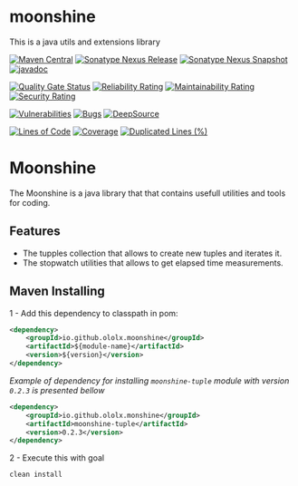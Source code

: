 # moonshine
This is a java utils and extensions library

[![Maven Central](https://img.shields.io/maven-central/v/io.github.ololx.moonshine/moonshine.svg?label=Maven%20Central)](https://search.maven.org/search?q=g:%22io.github.ololx.moonshine%22) [![Sonatype Nexus Release](https://img.shields.io/nexus/r/io.github.ololx.moonshine/moonshine?label=Nexus%20Release&nexusVersion=2&server=https%3A%2F%2Fs01.oss.sonatype.org)](https://search.maven.org/search?q=g:%22io.github.ololx.moonshine%22)
[![Sonatype Nexus Snapshot](https://img.shields.io/nexus/s/io.github.ololx.moonshine/moonshine?label=Nexus%20Snapshot&server=https%3A%2F%2Fs01.oss.sonatype.org)](https://search.maven.org/search?q=g:%22io.github.ololx.moonshine%22) [![javadoc](https://javadoc.io/badge2/io.github.ololx.moonshine/moonshine/javadoc.svg?logo=java)](https://javadoc.io/doc/io.github.ololx.moonshine) 

[![Quality Gate Status](https://sonarcloud.io/api/project_badges/measure?project=ololx_moonshine&metric=alert_status)](https://sonarcloud.io/summary/new_code?id=ololx_moonshine)
[![Reliability Rating](https://sonarcloud.io/api/project_badges/measure?project=ololx_moonshine&metric=reliability_rating)](https://sonarcloud.io/summary/new_code?id=ololx_moonshine)
[![Maintainability Rating](https://sonarcloud.io/api/project_badges/measure?project=ololx_moonshine&metric=sqale_rating)](https://sonarcloud.io/summary/new_code?id=ololx_moonshine)
[![Security Rating](https://sonarcloud.io/api/project_badges/measure?project=ololx_moonshine&metric=security_rating)](https://sonarcloud.io/summary/new_code?id=ololx_moonshine)

[![Vulnerabilities](https://sonarcloud.io/api/project_badges/measure?project=ololx_moonshine&metric=vulnerabilities)](https://sonarcloud.io/summary/new_code?id=ololx_moonshine)
[![Bugs](https://sonarcloud.io/api/project_badges/measure?project=ololx_moonshine&metric=bugs)](https://sonarcloud.io/summary/new_code?id=ololx_moonshine)
[![DeepSource](https://deepsource.io/gh/ololx/moonshine.svg/?label=active+issues&show_trend=true&token=WjXoWTUy4w1uJyI6FIFTFo46)](https://deepsource.io/gh/ololx/moonshine/?ref=repository-badge)

[![Lines of Code](https://sonarcloud.io/api/project_badges/measure?project=ololx_moonshine&metric=ncloc)](https://sonarcloud.io/summary/new_code?id=ololx_moonshine)
[![Coverage](https://sonarcloud.io/api/project_badges/measure?project=ololx_moonshine&metric=coverage)](https://sonarcloud.io/summary/new_code?id=ololx_moonshine)
[![Duplicated Lines (%)](https://sonarcloud.io/api/project_badges/measure?project=ololx_moonshine&metric=duplicated_lines_density)](https://sonarcloud.io/summary/new_code?id=ololx_moonshine)

# Moonshine

The Moonshine is a java library that that contains usefull utilities and tools for coding.

## Features

- The tupples collection that allows to create new tuples and iterates it.
- The stopwatch utilities that allows to get elapsed time measurements.

## Maven Installing

1 - Add this dependency to classpath in pom:

```xml
<dependency>
    <groupId>io.github.ololx.moonshine</groupId>
    <artifactId>${module-name}</artifactId>
    <version>${version}</version>
</dependency>
```

_Example of dependency for installing `moonshine-tuple` module with version `0.2.3` is presented bellow_

```xml
<dependency>
    <groupId>io.github.ololx.monshine</groupId>
    <artifactId>moonshine-tuple</artifactId>
    <version>0.2.3</version>
</dependency>
```

2 - Execute this with goal

```bash
clean install
```
